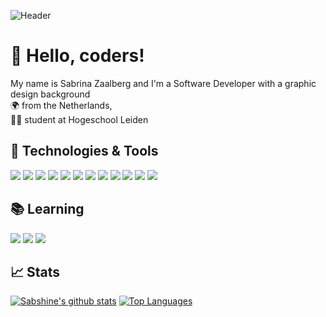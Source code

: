 ![Header](https://github.com/Sabshine/sabshine-profile/blob/main/banner.png?raw=true "Banner")

# 👋 Hello, coders!

My name is Sabrina Zaalberg and I'm a Software Developer with a graphic design background<br/>
🌍 from the Netherlands,<br/>
👨‍🎓 student at Hogeschool Leiden<br/>


## 🔧 Technologies & Tools

![](https://img.shields.io/badge/Code-Python-informational?style=flat&logo=python&logoColor=white&color=48b2db)
![](https://img.shields.io/badge/Code-JavaScript-informational?style=flat&logo=javascript&logoColor=white&color=48b2db)
![](https://img.shields.io/badge/Code-TypeScript-informational?style=flat&logo=typescript&logoColor=white&color=48b2db)
![](https://img.shields.io/badge/Code-Java-informational?style=flat&logo=java&logoColor=white&color=48b2db)
![](https://img.shields.io/badge/Code-Node.js-informational?style=flat&logo=node.js&logoColor=white&color=48b2db)
![](https://img.shields.io/badge/Code-HTML-informational?style=flat&logo=html5&logoColor=white&color=48b2db)
![](https://img.shields.io/badge/Code-CSS-informational?style=flat&logo=css3&logoColor=white&color=48b2db)
![](https://img.shields.io/badge/Frameworks-Angular-informational?style=flat&logo=angular&logoColor=white&color=48b2db)
![](https://img.shields.io/badge/Framework-React-informational?style=flat&logo=react&logoColor=white&color=48b2db)
![](https://img.shields.io/badge/Library-Leaflet-informational?style=flat&logo=leaflet&logoColor=white&color=48b2db)
![](https://img.shields.io/badge/Editor-JetBrains-informational?style=flat&logo=jetbrains&logoColor=white&color=48b2db)
![](https://img.shields.io/badge/Tools-PostgreSQL-informational?style=flat&logo=postgresql&logoColor=white&color=48b2db)


## 📚 Learning

![](https://img.shields.io/badge/Library-Redux-informational?style=flat&logo=redux&logoColor=white&color=48b2db)
![](https://img.shields.io/badge/Framework-Vue.JS-informational?style=flat&logo=vue-dot-js&logoColor=white&color=48b2db)
![](https://img.shields.io/badge/Code-Sass-informational?style=flat&logo=sass&logoColor=white&color=48b2db)

## 📈 Stats

[![Sabshine's github stats](https://github-readme-stats.vercel.app/api?username=sabshine&count_private=true&show_icons=true&theme=light&bg_color=ffffff&line_height=20&title_color=48b2db&icon_color=48b2db)](https://github.com/anuraghazra/github-readme-stats)
[![Top Languages](https://github-readme-stats.vercel.app/api/top-langs/?username=sabshine&theme=light&langs_count=6&layout=compact&bg_color=ffffff&title_color=48b2db&icon_color=48b2db)](https://github.com/anuraghazra/github-readme-stats)
